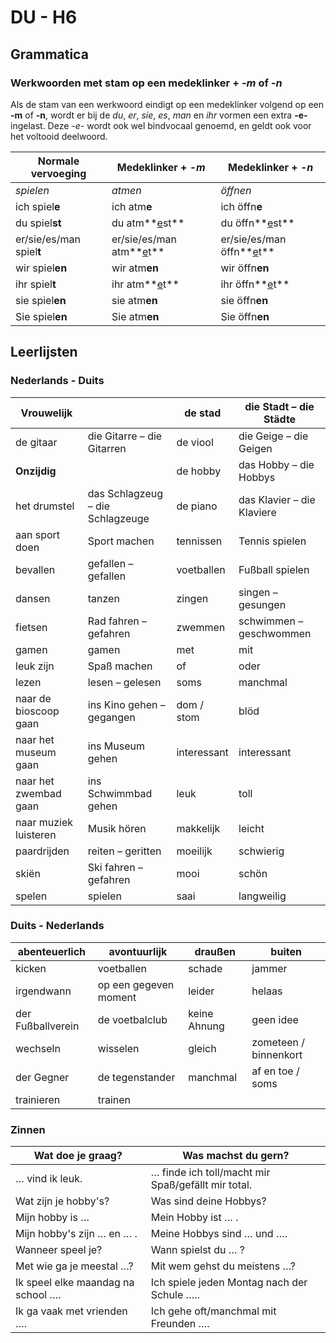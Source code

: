 # DU - H6

## Grammatica

### Werkwoorden met stam op een medeklinker + *-m* of *-n*

Als de stam van een werkwoord eindigt op een medeklinker volgend op een **-m** of **-n**, wordt er bij de *du*, *er*, *sie*, *es*, *man* en *ihr* vormen een extra **-e-** ingelast. Deze *-e-* wordt ook wel bindvocaal genoemd, en geldt ook voor het voltooid deelwoord.

| **Normale vervoeging** | **Medeklinker + *-m*** | **Medeklinker + *-n*** |
|----|----|----|
| *spielen* | *atmen* | *öffnen* |
| ich spiel**e** | ich atm**e** | ich öffn**e** |
| du spiel**st** | du atm**<u>e</u>st** | du öffn**<u>e</u>st** |
| er/sie/es/man spiel**t** | er/sie/es/man atm**<u>e</u>t** | er/sie/es/man öffn**<u>e</u>t** |
| wir spiel**en** | wir atm**en** | wir öffn**en** |
| ihr spiel**t** | ihr atm**<u>e</u>t** | ihr öffn**<u>e</u>t** |
| sie spiel**en** | sie atm**en** | sie öffn**en** |
| Sie spiel**en** | Sie atm**en** | Sie öffn**en** |

## Leerlijsten

### Nederlands - Duits

| **Vrouwelijk** |  | de stad | die Stadt – die Städte |
|----|----|----|----|
| de gitaar | die Gitarre – die Gitarren | de viool | die Geige – die Geigen |
| **Onzijdig** |  | de hobby | das Hobby – die Hobbys |
| het drumstel | das Schlagzeug – die Schlagzeuge | de piano | das Klavier – die Klaviere |
| aan sport doen | Sport machen | tennissen | Tennis spielen |
| bevallen | gefallen – gefallen | voetballen | Fußball spielen |
| dansen | tanzen | zingen | singen – gesungen |
| fietsen | Rad fahren – gefahren | zwemmen | schwimmen – geschwommen |
| gamen | gamen | met | mit |
| leuk zijn | Spaß machen | of | oder |
| lezen | lesen – gelesen | soms | manchmal |
| naar de bioscoop gaan | ins Kino gehen – gegangen | dom / stom | blöd |
| naar het museum gaan | ins Museum gehen | interessant | interessant |
| naar het zwembad gaan | ins Schwimmbad gehen | leuk | toll |
| naar muziek luisteren | Musik hören | makkelijk | leicht |
| paardrijden | reiten – geritten | moeilijk | schwierig |
| skiën | Ski fahren – gefahren | mooi | schön |
| spelen | spielen | saai | langweilig |

### Duits - Nederlands

| abenteuerlich     | avontuurlijk          | draußen      | buiten                |
|-------------------|-----------------------|--------------|-----------------------|
| kicken            | voetballen            | schade       | jammer                |
| irgendwann        | op een gegeven moment | leider       | helaas                |
| der Fußballverein | de voetbalclub        | keine Ahnung | geen idee             |
| wechseln          | wisselen              | gleich       | zometeen / binnenkort |
| der Gegner        | de tegenstander       | manchmal     | af en toe / soms      |
| trainieren        | trainen               |              |                       |

### Zinnen

| Wat doe je graag? | Was machst du gern? |
|----|----|
| … vind ik leuk. | … finde ich toll/macht mir Spaß/gefällt mir total. |
| Wat zijn je hobby's? | Was sind deine Hobbys? |
| Mijn hobby is … | Mein Hobby ist … . |
| Mijn hobby's zijn … en … . | Meine Hobbys sind … und …. |
| Wanneer speel je? | Wann spielst du … ? |
| Met wie ga je meestal …? | Mit wem gehst du meistens …? |
| Ik speel elke maandag na school …. | Ich spiele jeden Montag nach der Schule ….. |
| Ik ga vaak met vrienden …. | Ich gehe oft/manchmal mit Freunden …. |
